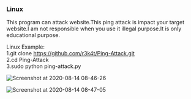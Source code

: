 ### Linux ###


This program can attack website.This ping attack is impact your target website.I am not responsible when you use it illegal purpose.It is only educational purpose.


Linux Example:
<br>
1.git clone https://github.com/r3k4t/Ping-Attack.git
<br>
2.cd Ping-Attack
<br>
3.sudo python ping-attack.py
<br>

![Screenshot at 2020-08-14 08-46-26](https://user-images.githubusercontent.com/69615463/90210333-52009d80-de0b-11ea-91ba-51aa0c603cf7.png)
<br>

![Screenshot at 2020-08-14 08-47-05](https://user-images.githubusercontent.com/69615463/90210413-81170f00-de0b-11ea-856d-c7c4c47881bc.png)
